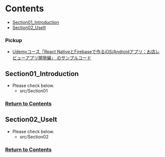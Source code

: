 <a id = "contents">

# Contents

* [Section01_Introduction](#sec01)
* [Section02_UseIt](#sec02)

### Pickup
* [Udemyコース「React NativeとFirebaseで作るiOS/Androidアプリ：お店レビューアプリ開発編」 のサンプルコード](https://github.com/takahi5/shop-review)


<a id = "sec01">

## Section01_Introduction
* Please check below.
  * src/Section01

### [Return to Contents](#contents)


<a id = "sec02">

## Section02_UseIt
* Please check below.
  * src/Section02

### [Return to Contents](#contents)


